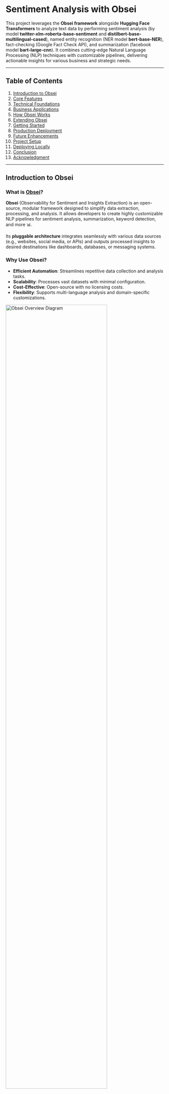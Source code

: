 # **Sentiment Analysis with Obsei**

This project leverages the **Obsei framework** alongside **Hugging Face Transformers** to analyze text data by performing sentiment analysis (by model **twitter-xlm-roberta-base-sentiment** and **distilbert-base-multilingual-cased**), named entity recognition (NER model **bert-base-NER**), fact-checking (Google Fact Check API), and summarization (facebook model **bart-large-cnn**). It combines cutting-edge Natural Language Processing (NLP) techniques with customizable pipelines, delivering actionable insights for various business and strategic needs.

---

## **Table of Contents**

1. [Introduction to Obsei](#introduction-to-obsei)
2. [Core Features](#core-features)
3. [Technical Foundations](#technical-foundations)
4. [Business Applications](#business-applications)
5. [How Obsei Works](#how-obsei-works)
6. [Extending Obsei](#extending-obsei)
7. [Getting Started](#getting-started)
8. [Production Deployment](#production-deployment)
9. [Future Enhancements](#future-enhancements)
10. [Project Setup](#project-setup)
11. [Deploying Locally](#deploying-locally)
12. [Conclusion](#conclusion)
13. [Acknowledgment](#acknowledgment)

---

## **Introduction to Obsei**

### **What is [Obsei](https://www.obsei.com/)?**

**Obsei** (Observability for Sentiment and Insights Extraction) is an open-source, modular framework designed to simplify data extraction, processing, and analysis. It allows developers to create highly customizable NLP pipelines for sentiment analysis, summarization, keyword detection, and more 📊.

Its **pluggable architecture** integrates seamlessly with various data sources (e.g., websites, social media, or APIs) and outputs processed insights to desired destinations like dashboards, databases, or messaging systems.

### **Why Use Obsei?**
- **Efficient Automation**: Streamlines repetitive data collection and analysis tasks.
- **Scalability**: Processes vast datasets with minimal configuration.
- **Cost-Effective**: Open-source with no licensing costs.
- **Flexibility**: Supports multi-language analysis and domain-specific customizations.

<img src="imgsrc/obsei_diagram.png" alt="Obsei Overview Diagram" style="width: 80%; max-width: 1000px;">  

---

## **Core Features**

### 1. **Data Extraction**
- Fetches structured and unstructured data from:
  - Websites using web crawlers (e.g., Trafilatura).
  - Social media platforms like Twitter and Reddit.
  - File-based sources or APIs.

### 2. **Sentiment Analysis**
- **Binary or Multi-Class Sentiment Classification**:
  - Positive, Negative, or Neutral sentiment detection.
  - Multilingual support using models like `distilbert-base-multilingual-cased`.

### 3. **Named Entity Recognition (NER)**
- Identifies and classifies:
  - **People** (e.g., CEOs, politicians).
  - **Organizations** (e.g., companies, NGOs).
  - **Locations** (e.g., cities, countries).
  - Merges fragmented entities for clean outputs.

### 4. **Summarization**
- Generates concise summaries from large text inputs using models like `BART`.
- Dynamically adjusts summary lengths based on input complexity.

### 5. **Keyword and Topic Extraction**
- Detects recurring themes, topics, or phrases from text.

### 6. **Customizable Pipelines**
- Mix and match sources, analyzers, and sinks to build workflows for specific use cases.

---

## **Technical Foundations**

### **Architecture**
Obsei operates through three core components:
1. **Sources**:
   - Fetch raw data (e.g., TrafilaturaCrawlerSource for web scraping).
2. **Analyzers**:
   - Perform NLP tasks like sentiment analysis, summarization, and NER.
3. **Sinks**:
   - Output processed insights to destinations (e.g., dashboards, databases).

### **NLP Models and Mathematics**
- **Transformer Models**:
  - BERT-based models (e.g., DistilBERT, BART) leverage self-attention mechanisms for language understanding.
- **NER**:
  - Token classification using fine-tuned models like `bert-large-cased`.
- **Summarization**:
  - Sequence-to-sequence frameworks (e.g., `BART`) encode and decode text into summaries.

### **Technologies**
+ **Hugging Face Transformers**: Provides state-of-the-art NLP models. Transformer models work by processing input data, which can be sequences of tokens or other structured data, through a series of layers that contain self-attention mechanisms and feed-forward neural networks.  
<img src="imgsrc/transformer_models.svg" alt="Transformer model evaluation" style="width: 80%; max-width: 1000px;">    

+ **Trafilatura**: Handles web scraping and content cleaning. Trafilatura scrapes the main text of web pages while preserving some structure, a task which is also known as boilerplate removal, DOM-based content extraction, main content identification, or HTML text cleaning. The result of processing can be in TXT, CSV, JSON & XML formats. Find more on [Trafilatura Document](https://trafilatura.readthedocs.io/en/latest/quickstart.html). Other similar web-scrapping tool (that can even perform better), outside of Obsei environment that can also being used include [Selenium](https://www.selenium.dev/) and [BeautifulSoup](https://tedboy.github.io/bs4_doc/).

+ **Google Fact Check**: Fact checking assigned statements on real-time data for enhanced information credibility. This tool using creates, adds, and deletes ClaimReview markup for a site's fact-checking articles, URLs or simply a short statement. Find more on [Google Fact Check Document](https://newsinitiative.withgoogle.com/resources/trainings/google-fact-check-tools/)

+ **Python Pipelines**: Orchestrates data flow seamlessly.

---

## **Business Applications**

### 1. **Customer Feedback Analysis**
- Detect trends in reviews, survey responses, or social media mentions.
- Extract actionable insights like common complaints or satisfaction drivers.

### 2. **Competitor Monitoring**
- Analyze sentiment and keywords in competitor news or advertisements.
- Uncover market opportunities and risks.

### 3. **Marketing Campaign Evaluation**
- Assess public sentiment during and after campaigns.
- Detect negative messaging by competitors.

### 4. **Crisis Management**
- Monitor real-time sentiment to guide public relations strategies.
- Detect early signs of potential PR crises.

### 5. **Product Development**
- Analyze feedback to prioritize product features.
- Identify pain points using sentiment-weighted analysis.

---

## **How Obsei Works**

### **Step-by-Step Workflow**

1. **Data Collection**:
   - Extracts data from specified sources (e.g., web articles, tweets) using web scrapper.
2. **Language Detection**:
   - Determines the language of the input text dynamically. Thus assigning and integrating across different destined LLM model.
3. **Data Analysis**:
   - Processes text using transformers for sentiment classification, NER, and summarization.
4. **Output Routing**:
   - Saves or forwards insights to desired destinations (e.g., Slack, Elasticsearch).

---

## **Extending Obsei**

### **Customization**
- Replace pre-trained models with domain-specific ones.
- Add new sources (e.g., LinkedIn data scraping) or sinks (e.g., Power BI integration).

### **Advanced Use Cases**
- **Predictive Analytics**:
  - Forecast trends based on historical sentiment data.
- **Behavioral Analysis**:
  - Analyze customer support interactions for intent prediction.

---

### **Fact Checking**
- We use Google Fact Check tool to validate negative statement pointing to any individual or organization, country.
- Using Google Fact Check API to send query on real time looking up for data credibility on an instant.

---

## **Getting Started**

### **1. Clone the Repository**
```bash
git clone https://github.com/Lelekhoa1812/Sentiment-Analysis-with-Obsei.git
cd Sentiment-Analysis-with-Obsei
```
Installing scraper and source observer libraries from obsei via:
```bash
pip install --editable .\[all\]
```
Or downloading each tools individually via [Obsei associated dependencies](https://github.com/Lelekhoa1812/Sentiment-Analysis-with-Obsei/blob/main/dependencies.md).

### **2. Install Dependencies**
Install requirements for this project:  
```bash
pip install -r requirements.txt
```

### **3. Run the Script**
```bash
python sentiment_analysis.py
```

### **4. View the Results**
- Processed insights will be saved in `output_example.txt`. Example [output](https://github.com/Lelekhoa1812/Sentiment-Analysis-with-Obsei/blob/main/obsei_analysis.txt).

### **5. Fetch saved results from database**
- Each analysis result can be saved to MongoDB, with user need to create a `.env`
environment file to store data on db. Running this script to fetch result data from the database, write and saved in `txt` format:
```bash
python3 fetchdb.py
```   
Example [retrieval of result data](https://github.com/Lelekhoa1812/Sentiment-Analysis-with-Obsei/blob/main/database_data.txt) saved from MongoDB(formatted as JSON).  

---

## **Production Deployment**

### **Best Practices**
1. **Fine-Tune Models**:
   - Use domain-specific datasets to improve model performance.
2. **Containerization**:
   - Use Docker or Kubernetes for scalable deployment.
3. **Data Security**:
   - Ensure compliance with GDPR or CCPA for sensitive data handling.

---

## **Future Enhancements**

### 1. **Real-Time Dashboards**
- Integrate with tools like Tableau or Streamlit for interactive visualizations.

### 2. **Knowledge Graphs**
- Link extracted entities to create relational graphs.

### 3. **Ethics and Bias Detection**
- Implement fairness metrics to identify biases in predictions.

---

## **Project Setup**
```plaintext
INET/
├── obsei/                 # Cloned obsei repo
├── static/                # All static contents like CSS, JS
│   ├── styles.css
│   ├── script.js
├── templates/             # All HTML UI templates
│   └── index.html
├── server.py              # Flask server
├── sentiment_analysis.py  # To use python on terminal
├── fetchdb.py             # Fetch and save data from MongoDB
├── obsei_analysis.txt
├── database_data.txt
├── README.md
├── dependencies.md
├── requirements.txt
```

---

## **Deploying Locally**
UI Demo can be deployed locally on your device with Flask app. Following these instructions:  

- Installing latest Flask version if you haven't:  
```bash
pip install flask
```

- Installing all necessary modules:  
```bash
pip install requirements.txt
```

- Start the Flask server:  
```bash
python server.py
```

- The server will run on your 5002 port http://127.0.0.1:5002.

- Web Demo:  

<img src="imgsrc/obsei_ui_1.png" alt="Obsei Text Holder" style="width: 80%; max-width: 1000px;"> 

<img src="imgsrc/obsei_ui_2.png" alt="Obsei Text Holder" style="width: 80%; max-width: 1000px;"> 

<img src="imgsrc/obsei_ui_3.png" alt="Obsei Text Holder" style="width: 80%; max-width: 1000px;"> 

<img src="imgsrc/obsei_ui_4.png" alt="Obsei Text Holder" style="width: 80%; max-width: 1000px;"> 

<img src="imgsrc/obsei_ui_5.png" alt="Obsei Text Holder" style="width: 80%; max-width: 1000px;"> 

<img src="imgsrc/obsei_ui_6.png" alt="Obsei Text Holder" style="width: 80%; max-width: 1000px;"> 
---

## **Conclusion**

Obsei is a powerful framework for automating text data analysis, enabling businesses to derive actionable insights efficiently. Its modular design and integration capabilities make it a valuable tool for sentiment analysis, NER, and summarization across industries. As the framework evolves, it holds immense potential for predictive analytics, cross-lingual insights, and anomaly detection, empowering businesses to stay ahead in a data-driven world.

---

## **Acknowledgment**

This project was developed as part of an internship product for **iNet Solution**, showcasing the integration of advanced NLP techniques with scalable workflows to provide meaningful insights from web content.

---

Latest update on 07/02/2025. Author: Dang Khoa Le.